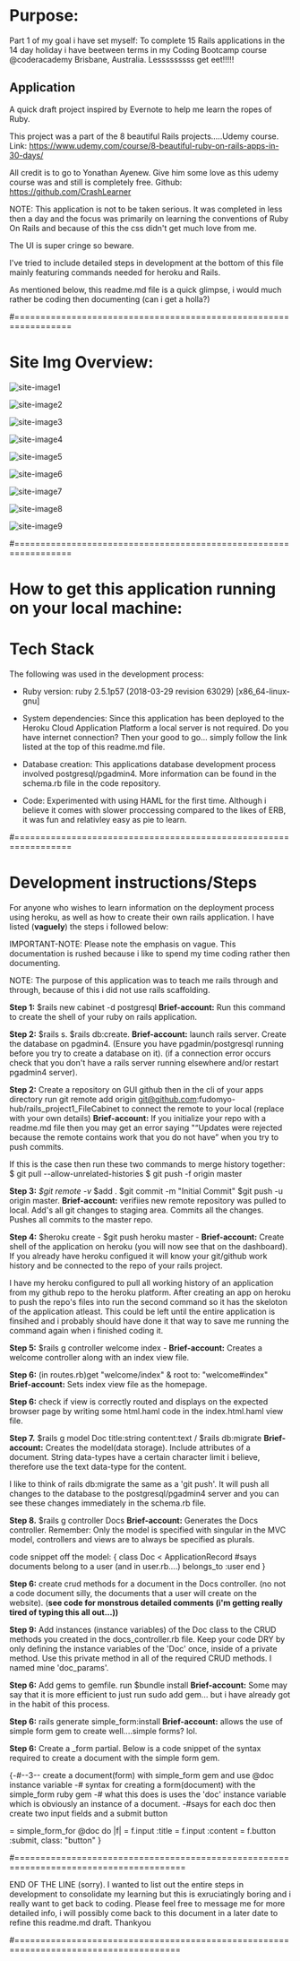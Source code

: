 
# Purpose:
Part 1 of my goal i have set myself: To complete 15 Rails applications in the 14 day holiday i have beetween terms in my Coding Bootcamp course @coderacademy Brisbane, Australia. Lesssssssss get eet!!!!!


## Application
A quick draft project inspired by Evernote to help me learn the ropes of Ruby. 

This project was a part of the 8 beautiful Rails projects.....Udemy course. Link: https://www.udemy.com/course/8-beautiful-ruby-on-rails-apps-in-30-days/ 

All credit is to go to Yonathan Ayenew. Give him some love as this udemy course was and still is completely free.
Github: https://github.com/CrashLearner

NOTE: This application is not to be taken serious. It was completed in less then a day and the focus was primarily on learning the conventions of Ruby On Rails and because of this the css didn't get much love from me. 

The UI is super cringe so beware.

I've tried to include detailed steps in development at the bottom of this file mainly featuring commands needed for heroku and Rails.

As mentioned below, this readme.md file is a quick glimpse, i would much rather be coding then documenting (can i get a holla?)



#=================================================================


# Site Img Overview:

![site-image1](https://github.com/fudomyo-hub/rails_project1_FileCabinet/blob/master/readme_images/Screenshot%20from%202019-10-04%2011-21-29.png?raw=true)


![site-image2](https://github.com/fudomyo-hub/rails_project1_FileCabinet/blob/master/readme_images/Screenshot%20from%202019-10-04%2011-21-43.png?raw=true)


![site-image3](https://github.com/fudomyo-hub/rails_project1_FileCabinet/blob/master/readme_images/Screenshot%20from%202019-10-04%2011-21-52.png?raw=true)


![site-image4](https://github.com/fudomyo-hub/rails_project1_FileCabinet/blob/master/readme_images/Screenshot%20from%202019-10-04%2011-22-05.png?raw=true)


![site-image5](https://github.com/fudomyo-hub/rails_project1_FileCabinet/blob/master/readme_images/Screenshot%20from%202019-10-04%2011-22-26.png?raw=true)


![site-image6](https://github.com/fudomyo-hub/rails_project1_FileCabinet/blob/master/readme_images/Screenshot%20from%202019-10-04%2011-23-26.png?raw=true)


![site-image7](https://github.com/fudomyo-hub/rails_project1_FileCabinet/blob/master/readme_images/Screenshot%20from%202019-10-04%2011-23-46.png?raw=true)


![site-image8](https://github.com/fudomyo-hub/rails_project1_FileCabinet/blob/master/readme_images/Screenshot%20from%202019-10-04%2011-23-56.png?raw=true)


![site-image9](https://github.com/fudomyo-hub/rails_project1_FileCabinet/blob/master/readme_images/Screenshot%20from%202019-10-04%2011-24-15.png?raw=true)






#=================================================================

# How to get this application running on your local machine:

# Tech Stack 
The following was used in the development process:

* Ruby version:
ruby 2.5.1p57 (2018-03-29 revision 63029) [x86_64-linux-gnu]

* System dependencies:
Since this application has been deployed to the Heroku Cloud Application Platform a local server is not required. Do you have internet connection? Then your good to go... simply follow the link listed at the top of this readme.md file.

* Database creation:
This applications database development process involved postgresql/pgadmin4. More information can be found in the schema.rb file in the code repository.

* Code:
Experimented with using HAML for the first time. Although i believe it comes with slower proccessing compared to the likes of ERB, it was fun and relativley easy as pie to learn.


#=================================================================


# Development instructions/Steps
For anyone who wishes to learn information on the deployment process using heroku, as well as how to create their own rails application. I have listed (**vaguely**) the steps i followed below:

IMPORTANT-NOTE: Please note the emphasis on vague. This documentation is rushed because i like to spend my time coding rather then documenting.

NOTE: The purpose of this application was to teach me rails through and through, because of this i did not use rails scaffolding.

**Step 1:** $rails new cabinet -d postgresql
**Brief-account:** Run this command to create the shell of your ruby on rails application.


**Step 2:** $rails s. $rails db:create. 
**Brief-account:** launch rails server. Create the database on pgadmin4. (Ensure you have pgadmin/postgresql running before you try to create a database on it). (if a connection error occurs check that you don't have a rails server running elsewhere and/or restart pgadmin4 server).


**Step 2:** Create a repository on GUI github then in the cli of your apps directory run git remote add origin git@github.com:fudomyo-hub/rails_project1_FileCabinet to connect the remote to your local (replace with your own details)
**Brief-account:** If you initialize your repo with a readme.md file then you may get an error saying "“Updates were rejected because the remote contains work that you do not have” when you try to push commits. 

If this is the case then run these two commands to merge history together:
$ git pull --allow-unrelated-histories
$ git push -f origin master


**Step 3:**  *$git remote -v* $add . $git commit -m "Initial Commit" $git push -u origin master.
**Brief-account:** verifiies new remote repository was pulled to local. Add's all git changes to staging area. Commits all the changes. Pushes all commits to the master repo. 


**Step 4:** $heroku create - $git push heroku master - 
**Brief-account:** Create shell of the application on heroku (you will now see that on the dashboard). If you already have heroku configued it will know your git/github work history and be connected to the repo of your rails project. 

I have my heroku configured to pull all working history of an application from my github repo to the heroku platform. After creating an app on heroku to push the repo's files into run the second command so it has the skeloton of the application atleast. This could be left until the entire application is finsihed and i probably should have done it that way to save me running the command again when i finished coding it.


**Step 5:** $rails g controller welcome index - 
**Brief-account:** Creates a welcome controller along with an index view file.


**Step 6:** (in routes.rb)get "welcome/index" & root to: "welcome#index"
**Brief-account:** Sets index view file as the homepage. 


**Step 6:** check if view is correctly routed and displays on the expected browser page by writing some html.haml code in the index.html.haml view file. 


**Step 7.** $rails g model Doc title:string content:text / $rails db:migrate
**Brief-account:** Creates the model(data storage). Include attributes of a document. String data-types have a certain character limit i believe, therefore use the text data-type for the content. 

I like to think of rails db:migrate the same as a 'git push'. It will push all changes to the database to the postgresql/pgadmin4 server and you can see these changes immediately in the schema.rb file.


**Step 8.**  $rails g controller Docs
**Brief-account:** Generates the Docs controller. Remember: Only the model is specified with singular in the MVC model, controllers and views are to always be specified as plurals.

code snippet off the model:
{ class Doc < ApplicationRecord
  #says documents belong to a user (and in user.rb....)
  belongs_to :user
end }


**Step 6:** create crud methods for a document in the Docs controller. (no not a code document silly, the documents that a user will create on the website). (**see code for monstrous detailed comments (i'm getting really tired of typing this all out...))**


**Step 9:** Add instances (instance variables) of the Doc class to the CRUD methods you created in the docs_controller.rb file. Keep your code DRY by only defining the instance variables of the 'Doc' once, inside of a private method. Use this private method in all of the required CRUD methods. I named mine 'doc_params'.


**Step 6:** Add gems to gemfile. run $bundle install
**Brief-account:** Some may say that it is more efficient to just run sudo add gem... but i have already got in the habit of this process.


**Step 6:** rails generate simple_form:install
**Brief-account:** allows the use of simple form gem to create well....simple forms? lol.


**Step 6:** Create a _form partial. Below is a code snippet of the syntax required to create a document with the simple form gem.

{-#--3-- create a document(form) with simple_form gem and use @doc instance variable
-# syntax for creating a form(document) with the simple_form ruby gem 
-# what this does is uses the 'doc' instance variable which is obviously an instance of a document. 
-#says for each doc then create two input fields and a submit button

= simple_form_for @doc do |f|
    = f.input :title 
    = f.input :content 
    = f.button :submit, class: "button" }

#=======================================================================================

END OF THE LINE (sorry). 
I wanted to list out the entire steps in development to consolidate my learning
but this is exruciatingly boring and i really want to get back to coding. 
Please feel free to message me for more detailed info, i will possibly come back 
to this document in a later date to refine this readme.md draft. Thankyou

#======================================================================================


